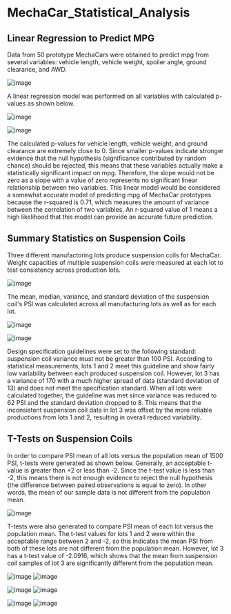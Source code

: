 # MechaCar_Statistical_Analysis

## Linear Regression to Predict MPG
Data from 50 prototype MechaCars were obtained to predict mpg from several variables: vehicle length, vehicle weight, spoiler angle, ground clearance, and AWD.

![image](https://user-images.githubusercontent.com/89353378/147189136-9ab7dfa9-6e0f-4ce7-a1c0-f8943d413ce8.png)

A linear regression model was performed on all variables with calculated p-values as shown below.

![image](https://user-images.githubusercontent.com/89353378/147189367-c2aff7e0-b47a-4b24-b221-9c871cba8d38.png)

![image](https://user-images.githubusercontent.com/89353378/147189649-4e24be09-29bc-42de-bce4-05f683e5e20e.png)

The calculated p-values for vehicle length, vehicle weight, and ground clearance are extremely close to 0. Since smaller p-values indicate stronger evidence that the null hypothesis (significance contributed by random chance) should be rejected, this means that these variables actually make a statistically significant impact on mpg.  Therefore, the slope would not be zero as a slope with a value of zero represents no significant linear relationship between two variables. This linear model would be considered a somewhat accurate model of predicting mpg of MechaCar prototypes because the r-squared is 0.71, which measures the amount of variance between the correlation of two variables. An r-squared value of 1 means a high likelihood that this model can provide an accurate future prediction.


## Summary Statistics on Suspension Coils
Three different manufactoring lots produce suspension coils for MechaCar. Weight capacities of multiple suspension coils were measured at each lot to test consistency across production lots. 

![image](https://user-images.githubusercontent.com/89353378/147199422-cd37e004-6eb7-4ba2-85ba-3d2bd99dac63.png)

The mean, median, variance, and standard deviation of the suspension coil's PSI was calculated across all manufacturing lots as well as for each lot.

![image](https://user-images.githubusercontent.com/89353378/147199656-1261d034-3e76-492f-ab79-5bb0f864409e.png)

![image](https://user-images.githubusercontent.com/89353378/147199704-43867166-6dd0-41b1-8fe6-59488a4cd16c.png)

Design specification guidelines were set to the following standard: suspension coil variance must not be greater than 100 PSI. According to statistical measurements, lots 1 and 2 meet this guideline and show fairly low variability between each produced suspension coil. However, lot 3 has a variance of 170 with a much higher spread of data (standard deviation of 13) and does not meet the specification standard. When all lots were calculated together, the guideline was met since variance was reduced to 62 PSI and the standard deviation dropped to 8. This means that the inconsistent suspension coil data in lot 3 was offset by the more reliable productions from lots 1 and 2, resulting in overall reduced variability.


## T-Tests on Suspension Coils
In order to compare PSI mean of all lots versus the population mean of 1500 PSI, t-tests were generated as shown below. Generally, an acceptable t-value is greater than +2 or less than -2. Since the t-test value is less than -2, this means there is not enough evidence to reject the null hypothesis (the difference between paired observations is equal to zero). In other words, the mean of our sample data is not different from the population mean.

![image](https://user-images.githubusercontent.com/89353378/147281588-609acf6e-4c57-43d2-a023-93eaaca4ee04.png)

T-tests were also generated to compare PSI mean of each lot versus the population mean. The t-test values for lots 1 and 2 were within the acceptable range between 2 and -2, so this indicates the mean PSI from both of these lots are not different from the population mean. However, lot 3 has a t-test value of -2.0916, which shows that the mean from suspension coil samples of lot 3 are significantly different from the population mean.

![image](https://user-images.githubusercontent.com/89353378/147280362-03ee2dc5-0e1e-42e6-80a4-9b4fa4e1c5b6.png)
![image](https://user-images.githubusercontent.com/89353378/147281059-1349d898-2159-4c5f-b6de-ebdcfeb726cc.png)

![image](https://user-images.githubusercontent.com/89353378/147280622-61448297-1e69-46f1-be29-a953b724450b.png)
![image](https://user-images.githubusercontent.com/89353378/147280997-77bb7d94-f905-4b50-a6a1-0bbbe155ab82.png)


![image](https://user-images.githubusercontent.com/89353378/147280782-6f007383-757b-42d5-8a8d-76be8f883f70.png)
![image](https://user-images.githubusercontent.com/89353378/147280900-0ddb018b-82e5-40ac-b8a3-442c8eaa2b99.png)


